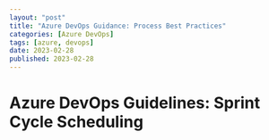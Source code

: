 ```yaml
---
layout: "post"
title: "Azure DevOps Guidance: Process Best Practices"
categories: [Azure DevOps]
tags: [azure, devops]
date: 2023-02-28
published: 2023-02-28
---
```


# Azure DevOps Guidelines: Sprint Cycle Scheduling
